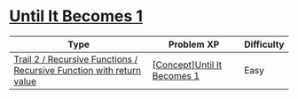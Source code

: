 # [Until It Becomes 1](https://www.codetree.ai/trails/complete/curated-cards/intro-until-the-moment-I-reach-one)

|Type|Problem XP|Difficulty|
|---|---|---|
|[Trail 2 / Recursive Functions / Recursive Function with return value](https://www.codetree.ai/trail-info/novice-mid/)|[[Concept]Until It Becomes 1](https://www.codetree.ai/trails/complete/curated-cards/intro-until-the-moment-I-reach-one/)|Easy|

